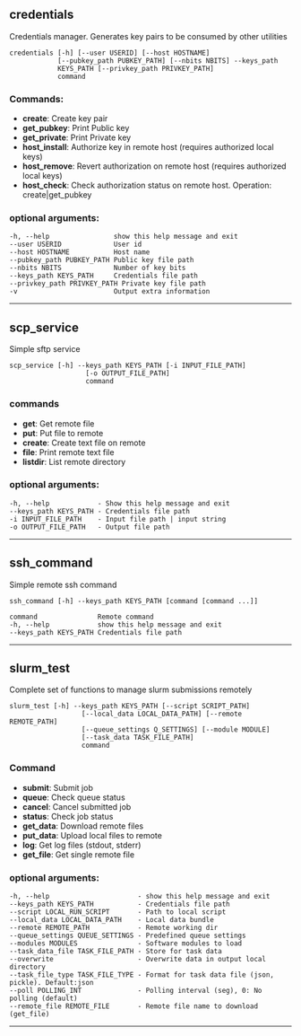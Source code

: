 ## credentials
Credentials manager. Generates key pairs to be consumed by other utilities

~~~
credentials [-h] [--user USERID] [--host HOSTNAME]
            [--pubkey_path PUBKEY_PATH] [--nbits NBITS] --keys_path
            KEYS_PATH [--privkey_path PRIVKEY_PATH]
            command
~~~

### Commands:
  * **create**: Create key pair
  * **get_pubkey**: Print Public key
  * **get_private**: Print Private key
  * **host_install**: Authorize key in remote host (requires authorized local keys)
  * **host_remove**: Revert authorization on remote host (requires authorized local keys)
  * **host_check**: Check authorization status on remote host.
                        Operation: create|get_pubkey
### optional arguments:
    -h, --help                show this help message and exit
    --user USERID             User id
    --host HOSTNAME           Host name
    --pubkey_path PUBKEY_PATH Public key file path
    --nbits NBITS             Number of key bits
    --keys_path KEYS_PATH     Credentials file path
    --privkey_path PRIVKEY_PATH Private key file path
    -v                        Output extra information

***
## scp_service
Simple sftp service
~~~
scp_service [-h] --keys_path KEYS_PATH [-i INPUT_FILE_PATH]
                   [-o OUTPUT_FILE_PATH]
                   command
~~~
### commands
 * **get**: Get remote file
 * **put**: Put file to remote
 * **create**: Create text file on remote
 * **file**: Print remote text file
 * **listdir**: List remote directory

### optional arguments:  
    -h, --help            - Show this help message and exit  
    --keys_path KEYS_PATH - Credentials file path  
    -i INPUT_FILE_PATH    - Input file path | input string
    -o OUTPUT_FILE_PATH   - Output file path
***
## ssh_command
Simple remote ssh command
~~~
ssh_command [-h] --keys_path KEYS_PATH [command [command ...]]
~~~
    command               Remote command
    -h, --help            show this help message and exit
    --keys_path KEYS_PATH Credentials file path
***
## slurm_test
Complete set of functions to manage slurm submissions remotely
~~~
slurm_test [-h] --keys_path KEYS_PATH [--script SCRIPT_PATH]
                  [--local_data LOCAL_DATA_PATH] [--remote REMOTE_PATH]
                  [--queue_settings Q_SETTINGS] [--module MODULE]
                  [--task_data TASK_FILE_PATH]
                  command
~~~
### Command
* **submit**: Submit job
* **queue**: Check queue status
* **cancel**: Cancel submitted job
* **status**: Check job status
* **get_data**: Download remote files
* **put_data**: Upload local files to remote
* **log**: Get log files (stdout, stderr)
* **get_file**: Get single remote file

### optional arguments:
    -h, --help                      - show this help message and exit
    --keys_path KEYS_PATH           - Credentials file path
    --script LOCAL_RUN_SCRIPT       - Path to local script
    --local_data LOCAL_DATA_PATH    - Local data bundle
    --remote REMOTE_PATH            - Remote working dir
    --queue_settings QUEUE_SETTINGS - Predefined queue settings
    --modules MODULES               - Software modules to load
    --task_data_file TASK_FILE_PATH - Store for task data
    --overwrite                     - Overwrite data in output local directory
    --task_file_type TASK_FILE_TYPE - Format for task data file (json, pickle). Default:json
    --poll POLLING_INT              - Polling interval (seg), 0: No polling (default)
    --remote_file REMOTE_FILE       - Remote file name to download (get_file)

***


